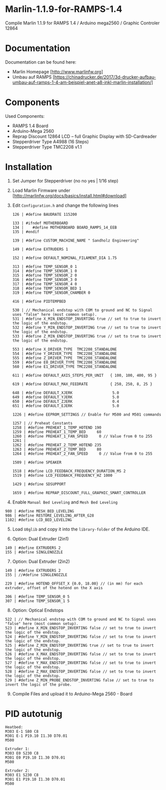 # Marlin-1.1.9-for-RAMPS-1.4
Compile Marlin 1.1.9 for RAMPS 1.4 / Arduino mega2560 / Graphic Controler 12864

# Documentation
Documentation can be found here:
- Marlin Homepage [http://www.marlinfw.org] 
- Umbau auf RAMPS [https://chinadrucker.de/2017/3d-drucker-aufbau-umbau-auf-ramps-1-4-am-beispiel-anet-a8-inkl-marlin-installation/]

# Components
Used Components:
- RAMPS 1.4 Board
- Arduino-Mega 2560
- Reprap Discount 12864 LCD – full Graphic Display with SD-Cardreader
- Stepperdriver Type A4988 (16 Steps)
- Stepperdriver Type TMC2208 v1.1

# Installation

1. Set Jumper for Stepperdriver (no no yes | 1/16 step)
2. Load Marlin Firmware under [http://marlinfw.org/docs/basics/install.html#download]
3. Edit `Configuration.h` and change the following lines
   ```
   126 | #define BAUDRATE 115200
   ```
   
   ```
   133 | #ifndef MOTHERBOARD
   134 |    #define MOTHERBOARD BOARD_RAMPS_14_EEB
   135 | #endif
   ```
   
   ```
   139 | #define CUSTOM_MACHINE_NAME " Sandholz Engineering"
   ```
   
   ```
   149 | #define EXTRUDERS 1
   ```
   
   ```
   152 | #define DEFAULT_NOMINAL_FILAMENT_DIA 1.75
   ```
  
   ```
   313 | #define TEMP_SENSOR_0 1
   314 | #define TEMP_SENSOR_1 0
   315 | #define TEMP_SENSOR_2 0
   316 | #define TEMP_SENSOR_3 0
   317 | #define TEMP_SENSOR_4 0
   318 | #define TEMP_SENSOR_BED 1
   319 | #define TEMP_SENSOR_CHAMBER 0
   ```
   
   ```
   416 | #define PIDTEMPBED
   ```
   
   ```
   530 | // Mechanical endstop with COM to ground and NC to Signal uses "false" here (most common setup).
   531 | #define X_MIN_ENDSTOP_INVERTING true // set to true to invert the logic of the endstop.
   532 | #define Y_MIN_ENDSTOP_INVERTING true // set to true to invert the logic of the endstop.
   533 | #define Z_MIN_ENDSTOP_INVERTING true // set to true to invert the logic of the endstop.
   ```
   
   ```
   553 | #define X_DRIVER_TYPE  TMC2208_STANDALONE
   554 | #define Y_DRIVER_TYPE  TMC2208_STANDALONE
   555 | #define Z_DRIVER_TYPE  TMC2208_STANDALONE
   559 | #define E0_DRIVER_TYPE TMC2208_STANDALONE
   560 | #define E1_DRIVER_TYPE TMC2208_STANDALONE
   ```

   ```
   611 | #define DEFAULT_AXIS_STEPS_PER_UNIT   { 100, 100, 400, 95 }
   ```

   ```
   619 | #define DEFAULT_MAX_FEEDRATE          { 250, 250, 8, 25 }
   ```
   
   ```
   648 | #define DEFAULT_XJERK                  5.0
   649 | #define DEFAULT_YJERK                  5.0
   650 | #define DEFAULT_ZJERK                  0.4
   651 | #define DEFAULT_EJERK                  5.0
   ```

   ```
   1226 | #define EEPROM_SETTINGS // Enable for M500 and M501 commands
   ```

   ```
   1257 | // Preheat Constants
   1258 | #define PREHEAT_1_TEMP_HOTEND 190
   1259 | #define PREHEAT_1_TEMP_BED     60
   1260 | #define PREHEAT_1_FAN_SPEED     0 // Value from 0 to 255
   1261 | 
   1262 | #define PREHEAT_2_TEMP_HOTEND 235
   1263 | #define PREHEAT_2_TEMP_BED     80
   1264 | #define PREHEAT_2_FAN_SPEED     0 // Value from 0 to 255
   ```
   
   ```
   1509 | #define SPEAKER
   
   1518 | #define LCD_FEEDBACK_FREQUENCY_DURATION_MS 2
   1519 | #define LCD_FEEDBACK_FREQUENCY_HZ 1000
   
   ```
   


   ```
   1429 | #define SDSUPPORT
   ```
   
   ```
   1659 | #define REPRAP_DISCOUNT_FULL_GRAPHIC_SMART_CONTROLLER
   ```
  
  4. Enable `Manual Bed Leveling` and `Mesh Bed Leveling`
  
   ```
   980 | #define MESH_BED_LEVELING
   986 | #define RESTORE_LEVELING_AFTER_G28
   1102| #define LCD_BED_LEVELING
   
   ```
  
  5. Load `U8glib` and copy it into the `library-folder` of the Arduino IDE.
   
  6. Option: Dual Extruder (2in1)
  
   ```
   149 | #define EXTRUDERS 2
   155 | #define SINGLENOZZLE
   ```
   
  7. Option: Dual Extruder (2in2)
  
   ```
   149 | #define EXTRUDERS 2
   155 | //#define SINGLENOZZLE
   
   229 | #define HOTEND_OFFSET_X {0.0, 18.00} // (in mm) for each extruder, offset of the hotend on the X axis
   
   306 | #define TEMP_SENSOR_0 5
   307 | #define TEMP_SENSOR_1 5
   ```
  
  8. Option: Optical Endstops
  
   ```
   522 | // Mechanical endstop with COM to ground and NC to Signal uses "false" here (most common setup).
   523 | #define X_MIN_ENDSTOP_INVERTING false // set to true to invert the logic of the endstop.
   524 | #define Y_MIN_ENDSTOP_INVERTING false // set to true to invert the logic of the endstop.
   525 | #define Z_MIN_ENDSTOP_INVERTING true // set to true to invert the logic of the endstop.
   526 | #define X_MAX_ENDSTOP_INVERTING false // set to true to invert the logic of the endstop.
   527 | #define Y_MAX_ENDSTOP_INVERTING false // set to true to invert the logic of the endstop.
   528 | #define Z_MAX_ENDSTOP_INVERTING false // set to true to invert the logic of the endstop.
   529 | #define Z_MIN_PROBE_ENDSTOP_INVERTING false // set to true to invert the logic of the probe.
   ``` 
  
   
  9. Compile Files and upload it to Arduino-Mega 2560 - Board
  
  # PID autotunig
  
   ```
   Heatbed:
   M303 E-1 S80 C8
   M301 E-1 P19.10 I1.30 D70.01
   M500

   Extruder 1:
   M303 E0 S230 C8
   M301 E0 P19.10 I1.30 D70.01
   M500

   Extruder 2:
   M303 E1 S230 C8
   M301 E1 P19.10 I1.30 D70.01
   M500
   ```
  
  
  
   
